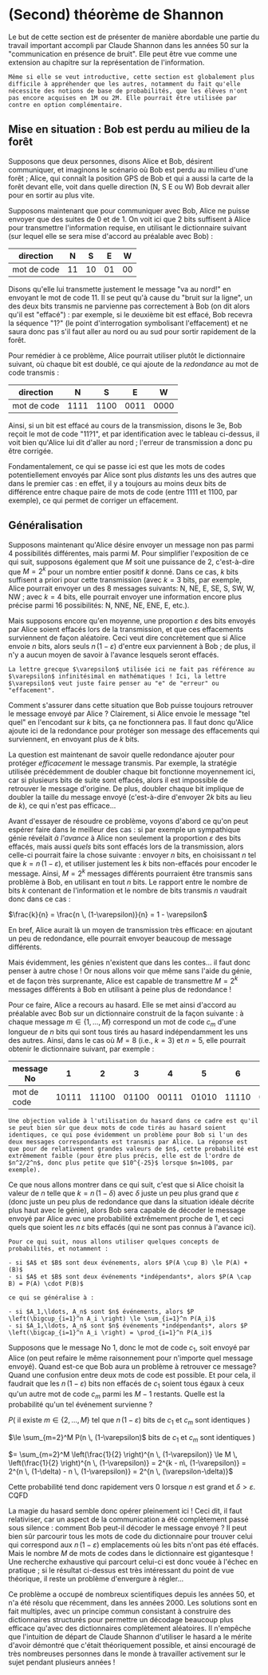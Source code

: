 # (Second) théorème de Shannon

Le but de cette section est de présenter de manière abordable une partie du travail important accompli par Claude Shannon dans les années 50 sur la "communication en présence de bruit". Elle peut être vue comme une extension au chapitre sur la représentation de l'information.

```{admonition} Avertissement
Même si elle se veut introductive, cette section est globalement plus difficile à appréhender que les autres, notamment du fait qu'elle nécessite des notions de base de probabilités, que les élèves n'ont pas encore acquises en 1M ou 2M. Elle pourrait être utilisée par contre en option complémentaire.
```

## Mise en situation : Bob est perdu au milieu de la forêt

Supposons que deux personnes, disons Alice et Bob, désirent communiquer, et imaginons le scénario où Bob est perdu au milieu d'une forêt ; Alice, qui connaît la position GPS de Bob et qui a aussi la carte de la forêt devant elle, voit dans quelle direction (N, S E ou W) Bob devrait aller pour en sortir au plus vite.

Supposons maintenant que pour communiquer avec Bob, Alice ne puisse envoyer que des suites de 0 et de 1. On voit ici que 2 bits suffisent à Alice pour transmettre l'information requise, en utilisant le dictionnaire suivant (sur lequel elle se sera mise d'accord au préalable avec Bob) :

direction   | N | S | E | W |
------------|---|---|---|---|
mot de code |11 |10 |01 |00 |

Disons qu'elle lui transmette justement le message "va au nord!" en envoyant le mot de code 11. Il se peut qu'à cause du "bruit sur la ligne", un des deux bits transmis ne parvienne pas correctement à Bob (on dit alors qu'il est "effacé") : par exemple, si le deuxième bit est effacé, Bob recevra la séquence "1?" (le point d'interrogation symbolisant l'effacement) et ne saura donc pas s'il faut aller au nord ou au sud pour sortir rapidement de la forêt.

Pour remédier à ce problème, Alice pourrait utiliser plutôt le dictionnaire suivant, où chaque bit est doublé, ce qui ajoute de la *redondance* au mot de code transmis :

direction   | N | S | E | W |
------------|---|---|---|---|
mot de code |1111 |1100 |0011 |0000 |

Ainsi, si un bit est effacé au cours de la transmission, disons le 3e, Bob reçoit le mot de code "11?1", et par identification avec le tableau ci-dessus, il voit bien qu'Alice lui dit d'aller au nord ; l'erreur de transmission a donc pu être corrigée.

Fondamentalement, ce qui se passe ici est que les mots de codes potentiellement envoyés par Alice sont plus *distants* les uns des autres que dans le premier cas : en effet, il y a toujours au moins deux bits de différence entre chaque paire de mots de code (entre 1111 et 1100, par exemple), ce qui permet de corriger un effacement.

## Généralisation

Supposons maintenant qu'Alice désire envoyer un message non pas parmi 4 possibilités différentes, mais parmi $M$. Pour simplifier l'exposition de ce qui suit, supposons également que $M$ soit une puissance de 2, c'est-à-dire que $M=2^k$ pour un nombre entier positif $k$ donné. Dans ce cas, $k$ bits suffisent a priori pour cette transmission (avec $k=3$ bits, par exemple, Alice pourrait envoyer un des 8 messages suivants: N, NE, E, SE, S, SW, W, NW ; avec $k=4$ bits, elle pourrait envoyer une information encore plus précise parmi 16 possibilités: N, NNE, NE, ENE, E, etc.).

Mais  supposons encore qu'en moyenne, une proportion $\varepsilon$ des bits envoyés par Alice soient effacés lors de la transmission, et que ces effacements surviennent de façon aléatoire. Ceci veut dire concrètement que si Alice envoie $n$ bits, alors seuls $n \, (1-\varepsilon)$ d'entre eux parviennent à Bob ; de plus, il n'y a aucun moyen de savoir à l'avance lesquels seront effacés.

```{admonition} Remarque
La lettre grecque $\varepsilon$ utilisée ici ne fait pas référence au $\varepsilon$ infinitésimal en mathématiques ! Ici, la lettre $\varepsilon$ veut juste faire penser au "e" de "erreur" ou "effacement".
```

Comment s'assurer dans cette situation que Bob puisse toujours retrouver le message envoyé par Alice ? Clairement, si Alice envoie le message "tel quel" en l'encodant sur $k$ bits, ça ne fonctionnera pas. Il faut donc qu'Alice ajoute ici de la redondance pour protéger son message des effacements qui surviennent, en envoyant plus de $k$ bits.

La question est maintenant de savoir quelle redondance ajouter pour protéger *efficacement* le message transmis. Par exemple, la stratégie utilisée précédemment de doubler chaque bit fonctionne moyennement ici, car si plusieurs bits de suite sont effacés, alors il est impossible de retrouver le message d'origine. De plus, doubler chaque bit implique de doubler la taille du message envoyé (c'est-à-dire d'envoyer $2k$ bits au lieu de $k$), ce qui n'est pas efficace...

Avant d'essayer de résoudre ce problème, voyons d'abord ce qu'on peut espérer faire dans le meilleur des cas : si par exemple un sympathique génie révélait *à l'avance* à Alice non seulement la proportion $\varepsilon$ des bits effacés, mais aussi *quels* bits sont effacés lors de la transmission, alors celle-ci pourrait faire la chose suivante : envoyer $n$ bits, en choisissant $n$ tel que $k = n \, (1-\varepsilon)$, et utiliser justement les $k$ bits non-effacés pour encoder le message. Ainsi, $M=2^k$ messages différents pourraient être transmis sans problème à Bob, en utilisant en tout $n$ bits. Le rapport entre le nombre de bits $k$ contenant de l'information et le nombre de bits transmis $n$ vaudrait donc dans ce cas :

$\frac{k}{n} = \frac{n \, (1-\varepsilon)}{n} = 1 - \varepsilon$

En bref, Alice aurait là un moyen de transmission très efficace: en ajoutant un peu de redondance, elle pourrait envoyer beaucoup de message différents.

Mais évidemment, les génies n'existent que dans les contes... il faut donc penser à autre chose ! Or nous allons voir que même sans l'aide du génie, et de façon très surprenante, Alice est capable de transmettre $M=2^k$ messages différents à Bob en utilisant à peine plus de redondance !

Pour ce faire, Alice a recours au hasard. Elle se met ainsi d'accord au préalable avec Bob sur un dictionnaire construit de la façon suivante : à chaque message $m \in \{1,...,M\}$ correspond un mot de code $c_m$ d'une longueur de $n$ bits qui sont tous tirés au hasard indépendamment les uns des autres. Ainsi, dans le cas où $M=8$ (i.e., $k=3$) et $n=5$, elle pourrait obtenir le dictionnaire suivant, par exemple :

message No  | 1 | 2 | 3 | 4 | 5 | 6 | 7 | 8 |
------------|---|---|---|---|---|---|---|---|
mot de code |10111 |11100 |01100 |00111 |01010 |11110 |00101 |11001|

```{admonition} Remarque
Une objection valide à l'utilisation du hasard dans ce cadre est qu'il se peut bien sûr que deux mots de code tirés au hasard soient identiques, ce qui pose évidemment un problème pour Bob si l'un des deux messages correspondants est transmis par Alice. La réponse est que pour de relativement grandes valeurs de $n$, cette probabilité est extrêmement faible (pour être plus précis, elle est de l'ordre de $n^2/2^n$, donc plus petite que $10^{-25}$ lorsque $n=100$, par exemple).
```

Ce que nous allons montrer dans ce qui suit, c'est que si Alice choisit la valeur de $n$ telle que $k = n \, (1-\delta)$ avec $\delta$ juste un peu plus grand que $\varepsilon$ (donc juste un peu plus de redondance que dans la situation idéale décrite plus haut avec le génie), alors Bob sera capable de décoder le message envoyé par Alice avec une probabilité extrêmement proche de 1, et ceci quels que soient les $n \, \varepsilon$ bits effacés (qui ne sont pas connus à l'avance ici).

````{admonition} Préalable
Pour ce qui suit, nous allons utiliser quelques concepts de probabilités, et notamment :

- si $A$ et $B$ sont deux événements, alors $P(A \cup B) \le P(A) + (B)$
- si $A$ et $B$ sont deux événements *indépendants*, alors $P(A \cap B) = P(A) \cdot P(B)$

ce qui se généralise à :

- si $A_1,\ldots, A_n$ sont $n$ événements, alors $P \left(\bigcup_{i=1}^n A_i \right) \le \sum_{i=1}^n P(A_i)$
- si $A_1,\ldots, A_n$ sont $n$ événements *indépendants*, alors $P \left(\bigcap_{i=1}^n A_i \right) = \prod_{i=1}^n P(A_i)$
````

Supposons que le message No 1, donc le mot de code $c_1$, soit envoyé par Alice (on peut refaire le même raisonnement pour n'importe quel message envoyé). Quand est-ce que Bob aura un problème à retrouver ce message? Quand une confusion entre deux mots de code est possible. Et pour cela, il faudrait que les $n \, (1- \varepsilon)$ bits non effacés de $c_1$ soient tous égaux à ceux qu'un autre mot de code $c_m$ parmi les $M-1$ restants. Quelle est la probabilité qu'un tel événement survienne ?

$P($ il existe $m \in \{2,...,M\}$ tel que $n \, (1-\varepsilon)$ bits de $c_1$ et $c_m$ sont identiques $)$

$\le \sum_{m=2}^M P(n \, (1-\varepsilon)$ bits de $c_1$ et $c_m$ sont identiques $)$

$= \sum_{m=2}^M \left(\frac{1}{2} \right)^{n \, (1-\varepsilon)} \le M \, \left(\frac{1}{2} \right)^{n \, (1-\varepsilon)} = 2^{k - n\, (1-\varepsilon)} = 2^{n \, (1-\delta) - n \, (1-\varepsilon)} = 2^{n \, (\varepsilon-\delta)}$

Cette probabilité tend donc rapidement vers $0$ lorsque $n$ est grand et $\delta>\varepsilon$. CQFD

La magie du hasard semble donc opérer pleinement ici ! Ceci dit, il faut relativiser, car un aspect de la communication a été complètement passé sous silence : comment Bob peut-il décoder le message envoyé ? Il peut bien sûr parcourir tous les mots de code du dictionnaire pour trouver celui qui correspond aux $n \, (1-\varepsilon)$ emplacements où les bits n'ont pas été effacés. Mais le nombre $M$ de mots de codes dans le dictionnaire est gigantesque ! Une recherche exhaustive qui parcourt celui-ci est donc vouée à l'échec en pratique ; si le résultat ci-dessus est très intéressant du point de vue théorique, il reste un problème d'envergure à régler...

Ce problème a occupé de nombreux scientifiques depuis les années 50, et n'a été résolu que récemment, dans les années 2000. Les solutions sont en fait multiples, avec un principe commun consistant à construire des dictionnaires structurés pour permettre un décodage beaucoup plus efficace qu'avec des dictionnaires complètement aléatoires. Il n'empêche que l'intuition de départ de Claude Shannon d'utiliser le hasard a le mérite d'avoir démontré que c'était théoriquement possible, et ainsi encouragé de très nombreuses personnes dans le monde à travailler activement sur le sujet pendant plusieurs années !